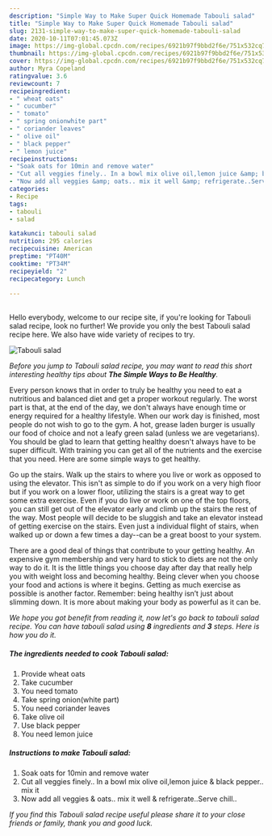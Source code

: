 ```yaml
---
description: "Simple Way to Make Super Quick Homemade Tabouli salad"
title: "Simple Way to Make Super Quick Homemade Tabouli salad"
slug: 2131-simple-way-to-make-super-quick-homemade-tabouli-salad
date: 2020-10-11T07:01:45.073Z
image: https://img-global.cpcdn.com/recipes/6921b97f9bbd2f6e/751x532cq70/tabouli-salad-recipe-main-photo.jpg
thumbnail: https://img-global.cpcdn.com/recipes/6921b97f9bbd2f6e/751x532cq70/tabouli-salad-recipe-main-photo.jpg
cover: https://img-global.cpcdn.com/recipes/6921b97f9bbd2f6e/751x532cq70/tabouli-salad-recipe-main-photo.jpg
author: Myra Copeland
ratingvalue: 3.6
reviewcount: 7
recipeingredient:
- " wheat oats"
- " cucumber"
- " tomato"
- " spring onionwhite part"
- " coriander leaves"
- " olive oil"
- " black pepper"
- " lemon juice"
recipeinstructions:
- "Soak oats for 10min and remove water"
- "Cut all veggies finely.. In a bowl mix olive oil,lemon juice &amp; black pepper.. mix it"
- "Now add all veggies &amp; oats.. mix it well &amp; refrigerate..Serve chill.."
categories:
- Recipe
tags:
- tabouli
- salad

katakunci: tabouli salad 
nutrition: 295 calories
recipecuisine: American
preptime: "PT40M"
cooktime: "PT34M"
recipeyield: "2"
recipecategory: Lunch

---
```

<br>
Hello everybody, welcome to our recipe site, if you're looking for Tabouli salad recipe, look no further! We provide you only the best Tabouli salad recipe here. We also have wide variety of recipes to try.
<br>


![Tabouli salad](https://img-global.cpcdn.com/recipes/6921b97f9bbd2f6e/751x532cq70/tabouli-salad-recipe-main-photo.jpg)

<i>Before you jump to Tabouli salad recipe, you may want to read this short interesting healthy tips about <strong>The Simple Ways to Be Healthy</strong>.</i>

Every person knows that in order to truly be healthy you need to eat a nutritious and balanced diet and get a proper workout regularly. The worst part is that, at the end of the day, we don't always have enough time or energy required for a healthy lifestyle. When our work day is finished, most people do not wish to go to the gym. A hot, grease laden burger is usually our food of choice and not a leafy green salad (unless we are vegetarians). You should be glad to learn that getting healthy doesn't always have to be super difficult. With training you can get all of the nutrients and the exercise that you need. Here are some simple ways to get healthy.

Go up the stairs. Walk up the stairs to where you live or work as opposed to using the elevator. This isn't as simple to do if you work on a very high floor but if you work on a lower floor, utilizing the stairs is a great way to get some extra exercise. Even if you do live or work on one of the top floors, you can still get out of the elevator early and climb up the stairs the rest of the way. Most people will decide to be sluggish and take an elevator instead of getting exercise on the stairs. Even just a individual flight of stairs, when walked up or down a few times a day--can be a great boost to your system. 

There are a good deal of things that contribute to your getting healthy. An expensive gym membership and very hard to stick to diets are not the only way to do it. It is the little things you choose day after day that really help you with weight loss and becoming healthy. Being clever when you choose your food and actions is where it begins. Getting as much exercise as possible is another factor. Remember: being healthy isn’t just about slimming down. It is more about making your body as powerful as it can be. 


<i>We hope you got benefit from reading it, now let's go back to tabouli salad recipe. You can have tabouli salad using <strong>8</strong> ingredients and <strong>3</strong> steps. Here is how you do it.
</i>

##### The ingredients needed to cook Tabouli salad:

1. Provide  wheat oats
1. Take  cucumber
1. You need  tomato
1. Take  spring onion(white part)
1. You need  coriander leaves
1. Take  olive oil
1. Use  black pepper
1. You need  lemon juice


##### Instructions to make Tabouli salad:

1. Soak oats for 10min and remove water
1. Cut all veggies finely.. In a bowl mix olive oil,lemon juice &amp; black pepper.. mix it
1. Now add all veggies &amp; oats.. mix it well &amp; refrigerate..Serve chill..


<i>If you find this Tabouli salad recipe useful please share it to your close friends or family, thank you and good luck.</i>
